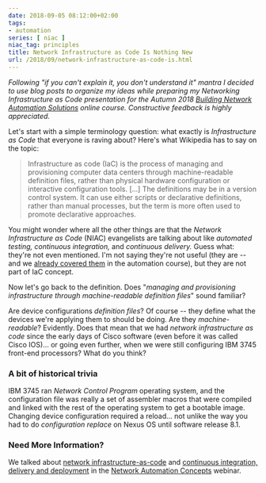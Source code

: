 ```yaml
---
date: 2018-09-05 08:12:00+02:00
tags:
- automation
series: [ niac ]
niac_tag: principles
title: Network Infrastructure as Code Is Nothing New
url: /2018/09/network-infrastructure-as-code-is.html
---
```

*Following "if you can't explain it, you don't understand it" mantra I decided to use blog posts to organize my ideas while preparing my Networking Infrastructure as Code presentation for the Autumn 2018 [Building Network Automation Solutions](https://www.ipspace.net/Building_Network_Automation_Solutions) online course. Constructive feedback is highly appreciated.*

Let's start with a simple terminology question: what exactly is *Infrastructure as Code* that everyone is raving about? Here's what Wikipedia has to say on the topic:
<!--more-->
> Infrastructure as code (IaC) is the process of managing and provisioning computer data centers through machine-readable definition files, rather than physical hardware configuration or interactive configuration tools. \[...\] The definitions may be in a version control system. It can use either scripts or declarative definitions, rather than manual processes, but the term is more often used to promote declarative approaches.

You might wonder where all the other things are that the *Network Infrastructure as Code* (NIAC) evangelists are talking about like *automated testing, continuous integration,* and *continuous delivery.* Guess what: they're not even mentioned. I'm not saying they're not useful (they are -- and we [already covered them](https://my.ipspace.net/bin/list?id=NetAutSol&module=5) in the automation course), but they are not part of IaC concept.

Now let's go back to the definition. Does "*managing and provisioning infrastructure through machine-readable definition files*" sound familiar?

Are device configurations *definition files*? Of course -- they define what the devices we're applying them to should be doing. Are they *machine-readable*? Evidently. Does that mean that we had *network infrastructure as code* since the early days of Cisco software (even before it was called Cisco IOS)... or going even further, when we were still configuring IBM 3745 front-end processors? What do you think?

### A bit of historical trivia

IBM 3745 ran *Network Control Program* operating system, and the configuration file was really a set of assembler macros that were compiled and linked with the rest of the operating system to get a bootable image. Changing device configuration required a reload... not unlike the way you had to do *configuration replace* on Nexus OS until software release 8.1.

### Need More Information?

We talked about [network infrastructure-as-code](https://my.ipspace.net/bin/list?id=AutConcepts#NIAC) and [continuous integration, delivery and deployment](https://my.ipspace.net/bin/list?id=AutConcepts#CICD) in the [Network Automation Concepts](https://www.ipspace.net/Network_Automation_Concepts) webinar.
